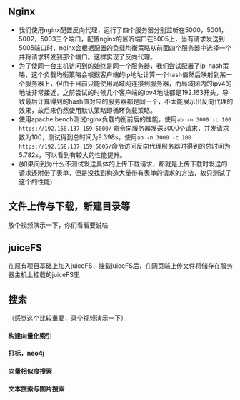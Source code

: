 ## Nginx
+ 我们使用nginx配置反向代理，运行了四个服务器分别监听在5000，5001，5002，5003三个端口，配置nginx的监听端口在5005上，当有请求发送到5005端口时，nginx会根据配置的负载均衡策略从前面四个服务器中选择一个并将请求转发到那个端口。这样实现了反向代理。
+ 为了使同一台主机访问到的始终是同一个服务器，我们尝试配置了ip-hash策略，这个负载均衡策略会根据客户端的ip地址计算一个hash值然后映射到某一个服务器上，但由于目前只能使用局域网连接到服务器，而局域网内的ipv4的地址非常接近，之前尝试的时候几个客户端的ipv4地址都是192.163开头，导致最后计算得到的hash值对应的服务器都是同一个，不太能展示出反向代理的效果，故后来仍然使用默认策略即循环负载策略。
+ 使用apache bench测试nginx负载均衡前后的性能，使用```ab -n 3000 -c 100 https://192.168.137.159:5000/``` 命令向服务器发送3000个请求，并发请求数为100，测试得到总时间为9.398s，使用```ab -n 3000 -c 100 https://192.168.137.159:5005/```命令访问反向代理服务器时得到的总时间为5.782s，可以看到有较大的性能提升。
+ (如果问到为什么不测试发送具体的上传下载请求，那就是上传下载时发送的请求还附带了表单，但是没找到构造大量带有表单的请求的方法，故只测试了这个的性能)

## 文件上传与下载，新建目录等
放个视频演示一下，你们看看要说啥

## juiceFS
在原有项目基础上加入juiceFS，挂载juiceFS后，在网页端上传文件将储存在服务器主机上挂载的juiceFS里

## 搜索
（感觉这个比较重要，录个视频演示一下）
#### 构建向量化索引

#### 打标，neo4j

#### 向量相似度搜索

#### 文本搜索与图片搜索
